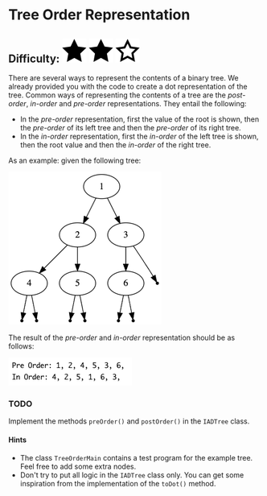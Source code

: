 # Tree Order Representation
## Difficulty: ![Filled](../resources/star-filled.svg) ![Filled](../resources/star-filled.svg) ![Outlined](../resources/star-outlined.svg)

There are several ways to represent the contents of a binary tree. We already provided you with the code to create a dot representation of the tree. Common ways of representing the contents of a tree are the _post-order_, _in-order_ and _pre-order_ representations. They entail the following:

* In the _pre-order_ representation, first the value of the root is shown, then the _pre-order_ of its left tree and then the _pre-order_ of its right tree.
* In the _in-order_ representation, first the _in-order_ of the left tree is shown, then the root value and then the _in-order_ of the right tree.

As an example: given the following tree:

![number_tree.png](../resources/number_tree.png)

The result of the _pre-order_ and _in-order_ representation should be as follows:

![example_output.png](example_output.png)

### TODO
Implement the methods `preOrder()` and `postOrder()` in the `IADTree` class. 

#### Hints
* The class `TreeOrderMain` contains a test program for the example tree. Feel free to add some extra nodes.
* Don't try to put all logic in the `IADTree` class only. You can get some inspiration from the implementation of the `toDot()` method.

<br/>
<br/>


